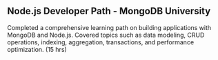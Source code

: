 ## Node.js Developer Path - MongoDB University

Completed a comprehensive learning path on building applications with MongoDB and Node.js. Covered topics such as data modeling, CRUD operations, indexing, aggregation, transactions, and performance optimization. (15 hrs)